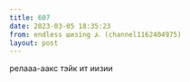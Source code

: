 ```yaml
---
title: 607
date: 2023-03-05 18:35:23
from: endless шизing ⍼ (channel1162404975)
layout: post
---
```


релааа-аакс тэйк ит иизии
